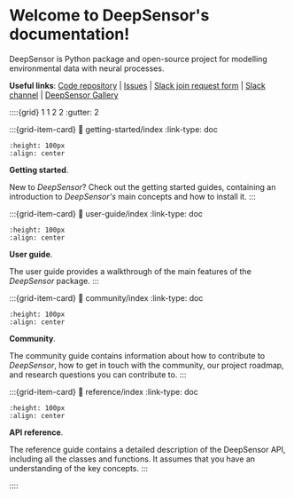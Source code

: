 # Welcome to DeepSensor's documentation!

DeepSensor is Python package and open-source project for modelling environmental data with
neural processes.


**Useful links**:
[Code repository](https://github.com/alan-turing-institute/deepsensor) |
[Issues](https://github.com/alan-turing-institute/deepsensor/issues) |
[Slack join request form](https://docs.google.com/forms/d/e/1FAIpQLScsI8EiXDdSfn1huMp1vj5JAxi9NIeYLljbEUlMceZvwVpugw/viewform) |
[Slack channel](https://ai4environment.slack.com/archives/C05NQ76L87R) |
[DeepSensor Gallery](https://github.com/tom-andersson/deepsensor_gallery)



::::{grid} 1 1 2 2
:gutter: 2

:::{grid-item-card} 
:link: getting-started/index
:link-type: doc
```{image} _static/index_getting_started.svg
:height: 100px
:align: center
```
**Getting started**.

New to *DeepSensor*? Check out the getting started guides, containing an
introduction to *DeepSensor's* main concepts and how to install it.
:::

:::{grid-item-card} 
:link: user-guide/index
:link-type: doc
```{image} _static/index_user_guide.svg
:height: 100px
:align: center
```
**User guide**.

The user guide provides a walkthrough of the main features of the
*DeepSensor* package. 
:::

:::{grid-item-card} 
:link: community/index
:link-type: doc
```{image} _static/index_community2.png
:height: 100px
:align: center
```
**Community**.

The community guide contains information about how to contribute to
*DeepSensor*, how to get in touch with the community, our project
roadmap, and research questions you can contribute to.
:::

:::{grid-item-card} 
:link: reference/index
:link-type: doc
```{image} _static/index_api.svg
:height: 100px
:align: center
```
**API reference**.

The reference guide contains a detailed description of the DeepSensor API,
including all the classes and functions.
It assumes that you have an understanding of the key concepts.
:::

::::

